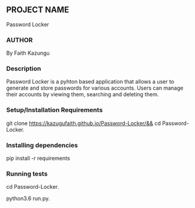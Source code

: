 ## PROJECT NAME

Password Locker

### AUTHOR

By Faith Kazungu

### Description

Password Locker is a pyhton based application that allows a user to generate and store passwords for various accounts. Users can manage their accounts by viewing them, searching and deleting them.

### Setup/Installation Requirements

git clone   <https://kazugufaith.github.io/Password-Locker/&&> cd Password-Locker.

### Installing dependencies

pip install -r requirements

### Running tests

cd Password-Locker.

python3.6 run.py.

<!-- ### Test Driven Application

Testing was done using python inbuild tools called unittest

### Behaviour of the application

-   The user runs the main file of the terminal - python3.6 run.py
-   The user is prompted to Sign In or Exit the app
-   After a successful sign in the user is redirected to the accounts management page
-   The user can choose to create an account, view the accounts and delete the accounts
-   The user can choose to exit

### Important packages in the application

-   time module allows some time delay before an action happens
-   string module allows access to al string, numbers and alphanumerics to allow  generation of passwords
-   sys module allows termination of the app
-   random allows generation of random passwords

### Information Stored

-   Account Name
-   Username
-   Password

### For any questions or contributions,find me on

Mobile:+254798578613
Email:faithmugesia@gmail.com

### Technologies Used

-   Python3.6

License
Copyright (c) {2019} Faith Kazungu   -->
